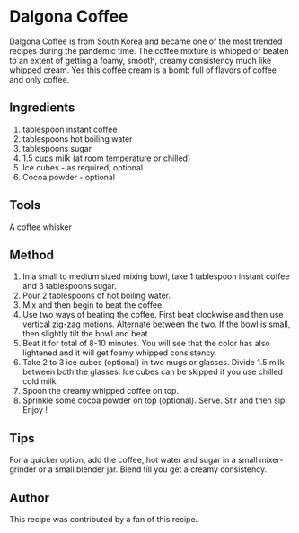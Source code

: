 # Dalgona Coffee

Dalgona Coffee is from South Korea and became one of the most trended recipes during the pandemic time. The coffee mixture is whipped or beaten to an extent of getting a foamy, smooth, creamy consistency much like whipped cream. Yes this coffee cream is a bomb full of flavors of coffee and only coffee.

## Ingredients

1. tablespoon instant coffee
2. tablespoons hot boiling water
3. tablespoons sugar
4. 1.5 cups milk (at room temperature or chilled)
5. Ice cubes - as required, optional
6. Cocoa powder - optional

## Tools

A coffee whisker

## Method

1. In a small to medium sized mixing bowl, take 1 tablespoon instant coffee and 3 tablespoons sugar.
2. Pour 2 tablespoons of hot boiling water.
3. Mix and then begin to beat the coffee.
4. Use two ways of beating the coffee. First beat clockwise and then use vertical zig-zag motions. Alternate between the two. If the bowl is small, then slightly tilt the bowl and beat.
5. Beat it for total of 8-10 minutes. You will see that the color has also lightened and it will get foamy whipped consistency.
6. Take 2 to 3 ice cubes (optional) in two mugs or glasses. Divide 1.5 milk between both the glasses. Ice cubes can be skipped if you use chilled cold milk.
7. Spoon the creamy whipped coffee on top.
8.  Sprinkle some cocoa powder on top (optional). Serve. Stir and then sip. Enjoy !

## Tips

For a quicker option, add the coffee, hot water and sugar in a small mixer-grinder or a small blender jar. Blend till you get a creamy consistency.

## Author

This recipe was contributed by a fan of this recipe.